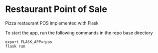 # Restaurant Point of Sale
Pizza restaurant POS implemented with Flask

To start the app, run the following commands in the repo base directory 
```
export FLASK_APP=rpos
flask run
```
